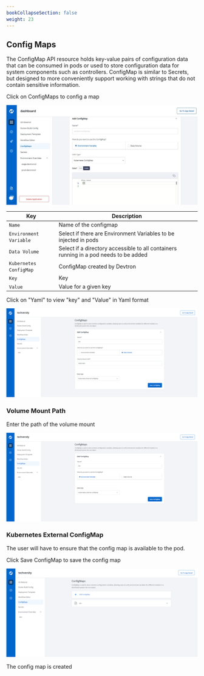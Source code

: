 ```yaml
---
bookCollapseSection: false
weight: 23
---
```



## Config Maps
The ConfigMap API resource holds key-value pairs of configuration data that can be consumed in pods or used to store configuration data for system components such as controllers. ConfigMap is similar to Secrets, but designed to more conveniently support working with strings that do not contain sensitive information.

Click on ConfigMaps to config a map

![Config Map](./add_config.JPG "Create config map")

Key  | Description
-----|-----
`Name` | Name of the configmap
`Environment Variable` | Select if there are Environment Variables to be injected in pods
`Data Volume` | Select if a directory accessible to all containers running in a pod needs to be added
`Kubernetes ConfigMap` | ConfigMap created by Devtron
`Key` | Key 
`Value` | Value for a given key

Click on "Yaml" to view "key" and "Value" in Yaml format

![Data Volume](./configvolumepath.PNG "Data Volume")

### Volume Mount Path
Enter the path of the volume mount

![External Config Map](./extconfig.PNG "External config map")

### Kubernetes External ConfigMap
The user will have to ensure that the config map is available to the pod.

Click Save ConfigMap to save the config map




![Config Map Added](./configmapadded.PNG "Config Map is added")

The config map is created


